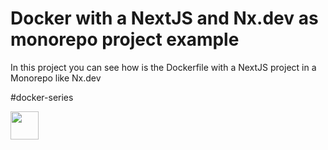 # Docker with a NextJS and Nx.dev as monorepo project example

In this project you can see how is the Dockerfile with a NextJS project in a Monorepo like Nx.dev

#docker-series



<a alt="Nx logo" href="https://nx.dev" target="_blank" rel="noreferrer"><img src="https://raw.githubusercontent.com/nrwl/nx/master/images/nx-logo.png" width="45"></a>

